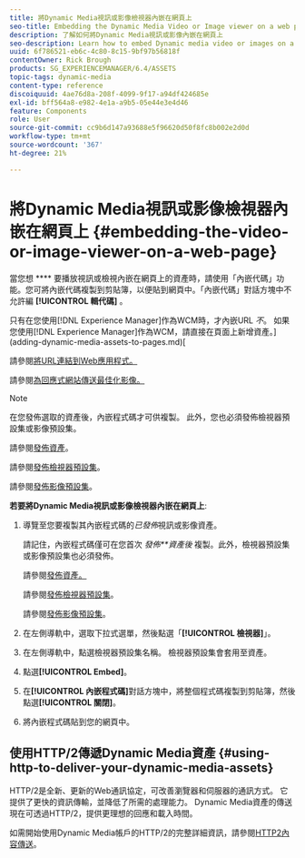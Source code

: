 ```yaml
---
title: 將Dynamic Media視訊或影像檢視器內嵌在網頁上
seo-title: Embedding the Dynamic Media Video or Image viewer on a web page
description: 了解如何將Dynamic Media視訊或影像內嵌在網頁上
seo-description: Learn how to embed Dynamic media video or images on a web page
uuid: 6f786521-eb6c-4c80-8c15-9bf97b56818f
contentOwner: Rick Brough
products: SG_EXPERIENCEMANAGER/6.4/ASSETS
topic-tags: dynamic-media
content-type: reference
discoiquuid: 4ae76d8a-208f-4099-9f17-a94df424685e
exl-id: bff564a8-e982-4e1a-a9b5-05e44e3e4d46
feature: Components
role: User
source-git-commit: cc9b6d147a93688e5f96620d50f8fc8b002e2d0d
workflow-type: tm+mt
source-wordcount: '367'
ht-degree: 21%

---
```


# 將Dynamic Media視訊或影像檢視器內嵌在網頁上 {#embedding-the-video-or-image-viewer-on-a-web-page}

當您想 **** 要播放視訊或檢視內嵌在網頁上的資產時，請使用「內嵌代碼」功能。您可將內嵌代碼複製到剪貼簿，以便貼到網頁中。「內嵌代碼」對話方塊中不允許編 **[!UICONTROL 輯代碼]** 。

只有在您使用[!DNL Experience Manager]作為WCM時，才內嵌URL _不_。 如果您使用[!DNL Experience Manager]作為WCM，請直接在頁面上新增資產。](adding-dynamic-media-assets-to-pages.md)[

請參閱[將URL連結到Web應用程式。](linking-urls-to-yourwebapplication.md)

請參閱[為回應式網站傳送最佳化影像。](responsive-site.md)

>[!NOTE]
>
>在您發佈選取的資產後，內嵌程式碼才可供複製。 此外，您也必須發佈檢視器預設集或影像預設集。
>
>請參閱[發佈資產](publishing-dynamicmedia-assets.md)。
>
>請參閱[發佈檢視器預設集](managing-viewer-presets.md#publishing-viewer-presets)。
>
>請參閱[發佈影像預設集](managing-image-presets.md#publishing-image-presets)。

**若要將Dynamic Media視訊或影像檢視器內嵌在網頁上**:

1. 導覽至您要複製其內嵌程式碼的&#x200B;*已發佈*&#x200B;視訊或影像資產。

   請記住，內嵌程式碼僅可在您首次 *發佈**資產後* 複製。此外，檢視器預設集或影像預設集也必須發佈。

   請參閱[發佈資產。](publishing-dynamicmedia-assets.md)

   請參閱[發佈檢視器預設集](managing-viewer-presets.md#publishing-viewer-presets)。

   請參閱[發佈影像預設集](managing-image-presets.md#publishing-image-presets)。

1. 在左側導軌中，選取下拉式選單，然後點選「**[!UICONTROL 檢視器]**」。
1. 在左側導軌中，點選檢視器預設集名稱。 檢視器預設集會套用至資產。
1. 點選&#x200B;**[!UICONTROL Embed]**。
1. 在&#x200B;**[!UICONTROL 內嵌程式碼]**&#x200B;對話方塊中，將整個程式碼複製到剪貼簿，然後點選&#x200B;**[!UICONTROL 關閉]**。
1. 將內嵌程式碼貼到您的網頁中。

## 使用HTTP/2傳遞Dynamic Media資產 {#using-http-to-deliver-your-dynamic-media-assets}

HTTP/2是全新、更新的Web通訊協定，可改善瀏覽器和伺服器的通訊方式。 它提供了更快的資訊傳輸，並降低了所需的處理能力。 Dynamic Media資產的傳送現在可透過HTTP/2，提供更理想的回應和載入時間。

如需開始使用Dynamic Media帳戶的HTTP/2的完整詳細資訊，請參閱[HTTP2內容傳送](http2.md)。
